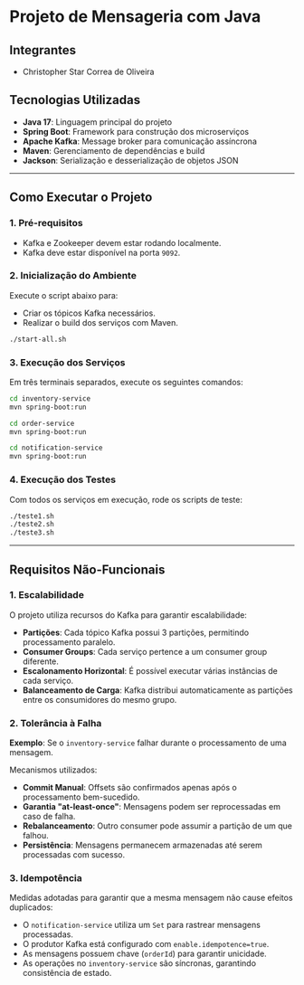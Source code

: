 # Projeto de Mensageria com Java

## Integrantes

- Christopher Star Correa de Oliveira

## Tecnologias Utilizadas

- **Java 17**: Linguagem principal do projeto
- **Spring Boot**: Framework para construção dos microserviços
- **Apache Kafka**: Message broker para comunicação assíncrona
- **Maven**: Gerenciamento de dependências e build
- **Jackson**: Serialização e desserialização de objetos JSON

---

## Como Executar o Projeto

### 1. Pré-requisitos

- Kafka e Zookeeper devem estar rodando localmente.
- Kafka deve estar disponível na porta `9092`.

### 2. Inicialização do Ambiente

Execute o script abaixo para:

- Criar os tópicos Kafka necessários.
- Realizar o build dos serviços com Maven.

```bash
./start-all.sh
```

### 3. Execução dos Serviços

Em três terminais separados, execute os seguintes comandos:

```bash
cd inventory-service
mvn spring-boot:run
```

```bash
cd order-service
mvn spring-boot:run
```

```bash
cd notification-service
mvn spring-boot:run
```

### 4. Execução dos Testes

Com todos os serviços em execução, rode os scripts de teste:

```bash
./teste1.sh
./teste2.sh
./teste3.sh
```

---

## Requisitos Não-Funcionais

### 1. Escalabilidade

O projeto utiliza recursos do Kafka para garantir escalabilidade:

- **Partições**: Cada tópico Kafka possui 3 partições, permitindo processamento paralelo.
- **Consumer Groups**: Cada serviço pertence a um consumer group diferente.
- **Escalonamento Horizontal**: É possível executar várias instâncias de cada serviço.
- **Balanceamento de Carga**: Kafka distribui automaticamente as partições entre os consumidores do mesmo grupo.

### 2. Tolerância à Falha

**Exemplo**: Se o `inventory-service` falhar durante o processamento de uma mensagem.

Mecanismos utilizados:

- **Commit Manual**: Offsets são confirmados apenas após o processamento bem-sucedido.
- **Garantia "at-least-once"**: Mensagens podem ser reprocessadas em caso de falha.
- **Rebalanceamento**: Outro consumer pode assumir a partição de um que falhou.
- **Persistência**: Mensagens permanecem armazenadas até serem processadas com sucesso.

### 3. Idempotência

Medidas adotadas para garantir que a mesma mensagem não cause efeitos duplicados:

- O `notification-service` utiliza um `Set` para rastrear mensagens processadas.
- O produtor Kafka está configurado com `enable.idempotence=true`.
- As mensagens possuem chave (`orderId`) para garantir unicidade.
- As operações no `inventory-service` são síncronas, garantindo consistência de estado.
